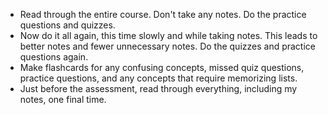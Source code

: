 - Read through the entire course. Don't take any notes. Do the practice questions and quizzes.
- Now do it all again, this time slowly and while taking notes. This leads to better notes and fewer unnecessary notes. Do the quizzes and practice questions again.
- Make flashcards for any confusing concepts, missed quiz questions, practice questions, and any concepts that require memorizing lists.
- Just before the assessment, read through everything, including my notes, one final time.